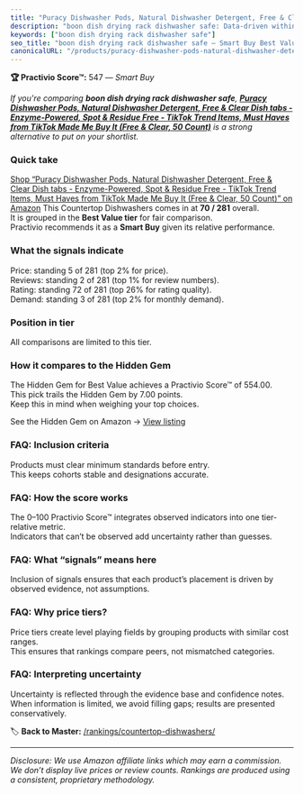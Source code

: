 ```yaml
---
title: "Puracy Dishwasher Pods, Natural Dishwasher Detergent, Free & Clear Dish tabs - Enzyme-Powered, Spot & Residue Free - TikTok Trend Items, Must Haves from TikTok Made Me Buy It (Free & Clear, 50 Count)"
description: "boon dish drying rack dishwasher safe: Data-driven within Best Value ranking using the Practivio Score™. Positioned by quality, value, demand, findability, mom…"
keywords: ["boon dish drying rack dishwasher safe"]
seo_title: "boon dish drying rack dishwasher safe — Smart Buy Best Value (2025)"
canonicalURL: "/products/puracy-dishwasher-pods-natural-dishwasher-detergent-free-clear-dish-tabs-enzyme-powered-spot-residue-free-tiktok-trend-items-must-haves-from-tiktok-made-me-buy-it-free-clear-50-count-B07DXPSF8V/"
---
```


**🏆 Practivio Score™:** 547 — _Smart Buy_


*If you're comparing **boon dish drying rack dishwasher safe**, **[Puracy Dishwasher Pods, Natural Dishwasher Detergent, Free & Clear Dish tabs - Enzyme-Powered, Spot & Residue Free - TikTok Trend Items, Must Haves from TikTok Made Me Buy It (Free & Clear, 50 Count)](https://www.amazon.com/dp/B07DXPSF8V?tag=practivio-20)** is a strong alternative to put on your shortlist.*
### Quick take
[Shop “Puracy Dishwasher Pods, Natural Dishwasher Detergent, Free & Clear Dish tabs - Enzyme-Powered, Spot & Residue Free - TikTok Trend Items, Must Haves from TikTok Made Me Buy It (Free & Clear, 50 Count)” on Amazon](https://www.amazon.com/dp/B07DXPSF8V?tag=practivio-20)
This Countertop Dishwashers comes in at **70 / 281** overall.  
It is grouped in the **Best Value tier** for fair comparison.  
Practivio recommends it as a **Smart Buy** given its relative performance.

### What the signals indicate
Price: standing 5 of 281 (top 2% for price).  
Reviews: standing 2 of 281 (top 1% for review numbers).  
Rating: standing 72 of 281 (top 26% for rating quality).  
Demand: standing 3 of 281 (top 2% for monthly demand).

### Position in tier
All comparisons are limited to this tier.

### How it compares to the Hidden Gem
The Hidden Gem for Best Value achieves a Practivio Score™ of 554.00.  
This pick trails the Hidden Gem by 7.00 points.  
Keep this in mind when weighing your top choices.  

See the Hidden Gem on Amazon → [View listing](https://www.amazon.com/dp/B092DBTWCF?tag=practivio-20)

### FAQ: Inclusion criteria
Products must clear minimum standards before entry.  
This keeps cohorts stable and designations accurate.

### FAQ: How the score works
The 0–100 Practivio Score™ integrates observed indicators into one tier-relative metric.  
Indicators that can’t be observed add uncertainty rather than guesses.

### FAQ: What “signals” means here
Inclusion of signals ensures that each product’s placement is driven by observed evidence, not assumptions.

### FAQ: Why price tiers?
Price tiers create level playing fields by grouping products with similar cost ranges.  
This ensures that rankings compare peers, not mismatched categories.

### FAQ: Interpreting uncertainty
Uncertainty is reflected through the evidence base and confidence notes.  
When information is limited, we avoid filling gaps; results are presented conservatively.


🏷️ **Back to Master:** [/rankings/countertop-dishwashers/](/rankings/countertop-dishwashers/)

---
_Disclosure: We use Amazon affiliate links which may earn a commission. We don’t display live prices or review counts. Rankings are produced using a consistent, proprietary methodology._

